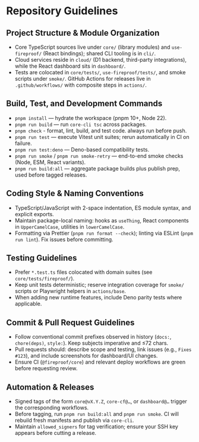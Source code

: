 # Repository Guidelines

## Project Structure & Module Organization
- Core TypeScript sources live under `core/` (library modules) and `use-fireproof/` (React bindings); shared CLI tooling is in `cli/`.
- Cloud services reside in `cloud/` (D1 backend, third-party integrations), while the React dashboard sits in `dashboard/`.
- Tests are colocated in `core/tests/`, `use-fireproof/tests/`, and smoke scripts under `smoke/`. GitHub Actions for releases live in `.github/workflows/` with composite steps in `actions/`.

## Build, Test, and Development Commands
- `pnpm install` — hydrate the workspace (pnpm 10+, Node 22).
- `pnpm run build` — run `core-cli tsc` across packages.
- `pnpm check` - format, lint, build, and test code. always run before push.
- `pnpm run test` — execute Vitest unit suites; rerun automatically in CI on failure.
- `pnpm run test:deno` — Deno-based compatibility tests.
- `pnpm run smoke` / `pnpm run smoke-retry` — end-to-end smoke checks (Node, ESM, React variants).
- `pnpm run build:all` — aggregate package builds plus publish prep, used before tagged releases.

## Coding Style & Naming Conventions
- TypeScript/JavaScript with 2-space indentation, ES module syntax, and explicit exports.
- Maintain package-local naming: hooks as `useThing`, React components in `UpperCamelCase`, utilities in `lowerCamelCase`.
- Formatting via Prettier (`pnpm run format --check`); linting via ESLint (`pnpm run lint`). Fix issues before committing.

## Testing Guidelines
- Prefer `*.test.ts` files colocated with domain suites (see `core/tests/fireproof/`).
- Keep unit tests deterministic; reserve integration coverage for `smoke/` scripts or Playwright helpers in `actions/base`.
- When adding new runtime features, include Deno parity tests where applicable.

## Commit & Pull Request Guidelines
- Follow conventional commit prefixes observed in history (`docs:`, `chore(deps)`, `style:`). Keep subjects imperative and ≤72 chars.
- Pull requests should: describe scope and testing, link issues (e.g., `Fixes #123`), and include screenshots for dashboard/UI changes.
- Ensure CI (`@fireproof/core`) and relevant deploy workflows are green before requesting review.

## Automation & Releases
- Signed tags of the form `core@vX.Y.Z`, `core-cf@…`, or `dashboard@…` trigger the corresponding workflows.
- Before tagging, run `pnpm run build:all` and `pnpm run smoke`. CI will rebuild fresh manifests and publish via `core-cli`.
- Maintain `allowed_signers` for tag verification; ensure your SSH key appears before cutting a release.
